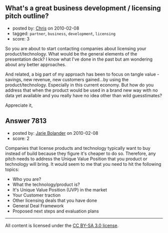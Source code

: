 ## What's a great business development / licensing pitch outline?

- posted by: [Chris](https://stackexchange.com/users/-1/412-chris) on 2010-02-08
- tagged: `partner`, `business`, `development`, `licensing`
- score: 3

So you are about to start contacting companies about licensing your product/technology. What would be the general elements of the presentation deck? I know what I've done in the past but am wondering about any better approaches. 

And related, a big part of my approach has been to focus on tangle value - savings, new revenue, new customers gained...by using the product/technology. Especially in this current economy. But how do you address that when the product would be used in a brand new way with no data yet available and you really have no idea other than wild guesstimates?

Appreciate it,



## Answer 7813

- posted by: [Jarie Bolander](https://stackexchange.com/users/-1/585-jarie-bolander) on 2010-02-08
- score: 2

Companies that license products and technology typically want to buy instead of build because they figure it's cheaper to do so. Therefore, any pitch needs to address the Unique Value Position that you product or technology will bring. It would seem to me that you need to hit the following topics:

 - Who you are?
 - What the technology/product is?
 - It's Unique Value Position (UVP) in the market
 - Your Customer traction
 - Other licensing deals that you have done
 - General Deal Framework
 - Proposed next steps and evaluation plans







---

All content is licensed under the [CC BY-SA 3.0 license](https://creativecommons.org/licenses/by-sa/3.0/).
